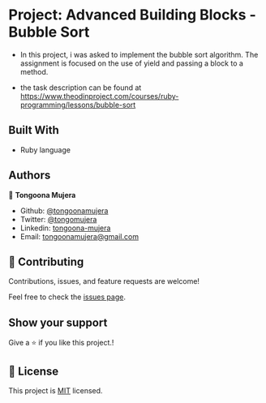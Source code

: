 # Project: Advanced Building Blocks - Bubble Sort

* In this project, i was asked to implement the bubble sort algorithm. The assignment is focused on the use of yield and passing a block to a method.

* the task description can be found at https://www.theodinproject.com/courses/ruby-programming/lessons/bubble-sort

## Built With

- Ruby language


## Authors
👤 **Tongoona Mujera**

- Github: [@tongoonamujera](https://github.com/tongoonamujera)
- Twitter: [@tongomujera](https://twitter.com/tongomujera)
- Linkedin: [tongoona-mujera](https://www.linkedin.com/in/tongoona-mujera-125604162/)
- Email:  tongoonamujera@gmail.com

## 🤝 Contributing

Contributions, issues, and feature requests are welcome!

Feel free to check the [issues page](../../issues/).

## Show your support

Give a ⭐️ if you like this project.!

## 📝 License

This project is [MIT](./MIT.md) licensed.

